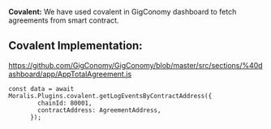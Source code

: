 **Covalent:** We have used covalent in GigConomy dashboard to fetch agreements from smart contract.

## Covalent Implementation:

https://github.com/GigConomy/GigConomy/blob/master/src/sections/%40dashboard/app/AppTotalAgreement.js

```
const data = await Moralis.Plugins.covalent.getLogEventsByContractAddress({
        chainId: 80001,
        contractAddress: AgreementAddress,
      });
```


